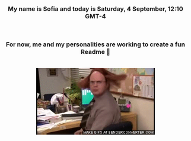 


<div align="center">
<h3 >My name is Sofia and today is Saturday, 4 September, 12:10 GMT-4</h3><br>
<h3 >For now, me and my personalities are working to create a fun Readme 👋
</h3><br>
<img src='img/dwight.gif' alt='working...'/>
</div>
